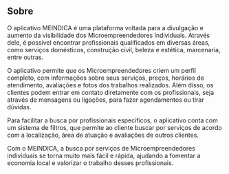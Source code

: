 ## Sobre

O aplicativo MEINDICA é uma plataforma voltada para a divulgação e aumento da visibilidade dos Microempreendedores Individuais. Através dele, é possível encontrar profissionais qualificados em diversas áreas, como serviços domésticos, construção civil, beleza e estética, marcenaria, entre outras.

O aplicativo permite que os Microempreendedores criem um perfil completo, com informações sobre seus serviços, preços, horários de atendimento, avaliações e fotos dos trabalhos realizados. Além disso, os clientes podem entrar em contato diretamente com os profissionais, seja através de mensagens ou ligações, para fazer agendamentos ou tirar dúvidas.

Para facilitar a busca por profissionais específicos, o aplicativo conta com um sistema de filtros, que permite ao cliente buscar por serviços de acordo com a localização, área de atuação e avaliações de outros clientes.

Com o MEINDICA, a busca por serviços de Microempreendedores individuais se torna muito mais fácil e rápida, ajudando a fomentar a economia local e valorizar o trabalho desses profissionais.
